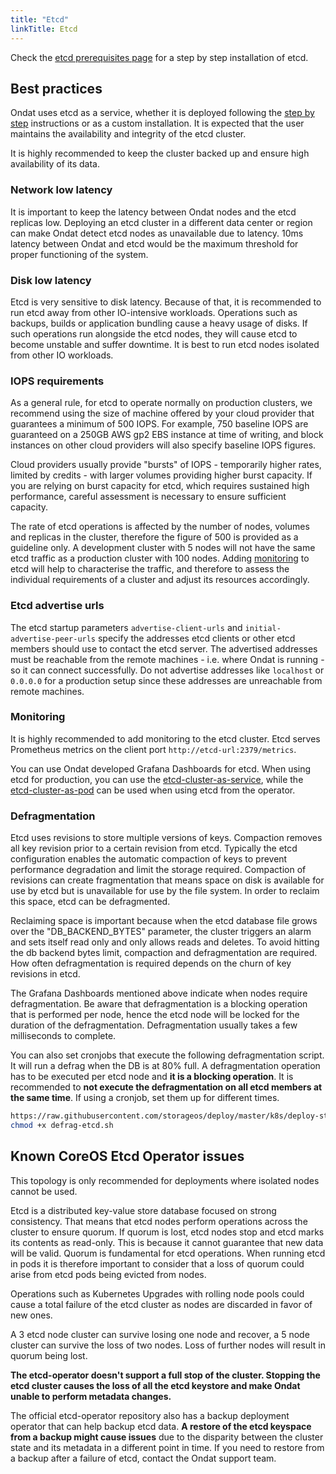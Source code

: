 ```yaml
---
title: "Etcd"
linkTitle: Etcd
---
```


Check the [etcd prerequisites page](/docs/prerequisites/etcd)
for a step by step installation of etcd.

## Best practices

Ondat uses etcd as a service, whether it is deployed following the 
[step by step](/docs/prerequisites/etcd) instructions or as a custom
installation. It is expected that the user maintains the availability and
integrity of the etcd cluster.

It is highly recommended to keep the cluster backed up and ensure high
availability of its data.

### Network low latency

It is important to keep the latency between Ondat nodes and the etcd
replicas low. Deploying an etcd cluster in a different data center or region
can make Ondat detect etcd nodes as unavailable due to latency. 10ms
latency between Ondat and etcd would be the maximum threshold for proper
functioning of the system.

### Disk low latency

Etcd is very sensitive to disk latency. Because of that, it is recommended to
run etcd away from other IO-intensive workloads. Operations such as backups,
builds or application bundling cause a heavy usage of disks. If such
operations run alongside the etcd nodes, they will cause etcd to become
unstable and suffer downtime. It is best to run etcd nodes isolated from other
IO workloads.

### IOPS requirements

As a general rule, for etcd to operate normally on production clusters, we
recommend using the size of machine offered by your cloud provider that
guarantees a minimum of 500 IOPS. For example, 750 baseline IOPS are
guaranteed on a 250GB AWS gp2 EBS instance at time of writing, and block
instances on other cloud providers will also specify baseline IOPS figures.

Cloud providers usually provide "bursts" of IOPS - temporarily higher rates,
limited by credits - with larger volumes providing higher burst capacity. If
you are relying on burst capacity for etcd, which requires sustained high
performance, careful assessment is necessary to ensure sufficient capacity.

The rate of etcd operations is affected by the number of nodes, volumes and
replicas in the cluster, therefore the figure of 500 is provided as a
guideline only. A development cluster with 5 nodes will not have the same etcd
traffic as a production cluster with 100 nodes. Adding [monitoring](/docs/operations/etcd/) to etcd will help to
characterise the traffic, and therefore to assess the individual requirements
of a cluster and adjust its resources accordingly.

### Etcd advertise urls

The etcd startup parameters `advertise-client-urls` and
`initial-advertise-peer-urls` specify the addresses etcd clients or other etcd
members should use to contact the etcd server. The advertised addresses must
be reachable from the remote machines - i.e. where Ondat is running - so
it can connect successfully. Do not advertise addresses like `localhost` or
`0.0.0.0` for a production setup since these addresses are unreachable from
remote machines.

### Monitoring

It is highly recommended to add monitoring to the etcd cluster. Etcd serves
Prometheus metrics on the client port `http://etcd-url:2379/metrics`.

You can use Ondat developed Grafana Dashboards for etcd. When using etcd
for production, you can use the
[etcd-cluster-as-service](https://grafana.com/grafana/dashboards/10322), while
the [etcd-cluster-as-pod](https://grafana.com/grafana/dashboards/10323) can be
used when using etcd from the operator.

### Defragmentation

Etcd uses revisions to store multiple versions of keys. Compaction removes all
key revision prior to a certain revision from etcd. Typically the etcd
configuration enables the automatic compaction of keys to prevent performance
degradation and limit the storage required. Compaction of revisions can create
fragmentation that means space on disk is available for use by etcd but is
unavailable for use by the file system. In order to reclaim this space, etcd
can be defragmented.

Reclaiming space is important because when the etcd database file grows over
the "DB_BACKEND_BYTES" parameter, the cluster triggers an alarm and sets
itself read only and only allows reads and deletes. To avoid hitting the db
backend bytes limit, compaction and defragmentation are required. How often
defragmentation is required depends on the churn of key revisions in etcd.

The Grafana Dashboards mentioned above indicate when nodes require
defragmentation. Be aware that defragmentation is a blocking operation that is
performed per node, hence the etcd node will be locked for the duration of the
defragmentation. Defragmentation usually takes a few milliseconds to complete.

You can also set cronjobs that execute the following defragmentation script.
It will run a defrag when the DB is at 80% full. A defragmentation operation
has to be executed per etcd node and __it is a blocking operation__. It is
recommended to __not execute the defragmentation on all etcd members at the
same time__. If using a cronjob, set them up for different times.

```bash curl -sSLo defrag-etcd.sh
https://raw.githubusercontent.com/storageos/deploy/master/k8s/deploy-storageos/etcd-helpers/etcd-ansible-systemd/roles/install_etcd/templates/defrag-etcd.sh.j2
chmod +x defrag-etcd.sh
```

## Known CoreOS Etcd Operator issues

This topology is only recommended for deployments where isolated nodes cannot
be used.

Etcd is a distributed key-value store database focused on strong consistency.
That means that etcd nodes perform operations across the cluster to ensure
quorum. If quorum is lost, etcd nodes stop and etcd marks its contents as
read-only. This is because it cannot guarantee that new data will be valid.
Quorum is fundamental for etcd operations. When running etcd in pods it is
therefore important to consider that a loss of quorum could arise from etcd
pods being evicted from nodes.

Operations such as Kubernetes Upgrades with rolling node pools could cause a
total failure of the etcd cluster as nodes are discarded in favor of new ones.

A 3 etcd node cluster can survive losing one node and recover, a 5 node
cluster can survive the loss of two nodes. Loss of further nodes will result
in quorum being lost.

__The etcd-operator doesn't support a full stop of the cluster. Stopping the
etcd cluster causes the loss of all the etcd keystore and make Ondat
unable to perform metadata changes.__

The official etcd-operator repository also has a backup deployment operator
that can help backup etcd data. __A restore of the etcd keyspace from a backup
might cause issues__ due to the disparity between the cluster state and its
metadata in a different point in time. If you need to restore from a backup
after a failure of etcd, contact the Ondat support team.